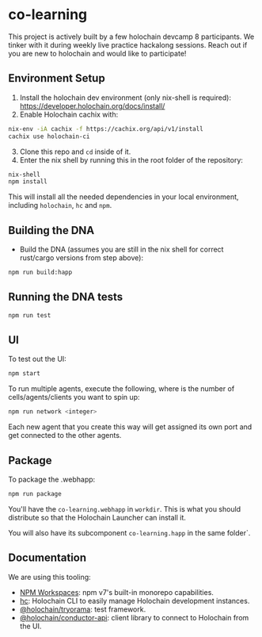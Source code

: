 
# co-learning
This project is actively built by a few holochain devcamp 8 participants. We tinker with it during weekly live practice hackalong sessions. Reach out if you are new to holochain and would like to participate!
## Environment Setup

1. Install the holochain dev environment (only nix-shell is required): https://developer.holochain.org/docs/install/
2. Enable Holochain cachix with:

```bash
nix-env -iA cachix -f https://cachix.org/api/v1/install
cachix use holochain-ci
```

3. Clone this repo and `cd` inside of it.
4. Enter the nix shell by running this in the root folder of the repository: 

```bash
nix-shell
npm install
```

This will install all the needed dependencies in your local environment, including `holochain`, `hc` and `npm`.

## Building the DNA

- Build the DNA (assumes you are still in the nix shell for correct rust/cargo versions from step above):

```bash
npm run build:happ
```

## Running the DNA tests

```bash
npm run test
```

## UI

To test out the UI:

``` bash
npm start
```

To run multiple agents, execute the following, where <integer> is the number of cells/agents/clients you want to spin up:

```bash
npm run network <integer>
```

Each new agent that you create this way will get assigned its own port and get connected to the other agents.

## Package

To package the .webhapp:

``` bash
npm run package
```

You'll have the `co-learning.webhapp` in `workdir`. This is what you should distribute so that the Holochain Launcher can install it.

You will also have its subcomponent `co-learning.happ` in the same folder`.

## Documentation

We are using this tooling:

- [NPM Workspaces](https://docs.npmjs.com/cli/v7/using-npm/workspaces/): npm v7's built-in monorepo capabilities.
- [hc](https://github.com/holochain/holochain/tree/develop/crates/hc): Holochain CLI to easily manage Holochain development instances.
- [@holochain/tryorama](https://www.npmjs.com/package/@holochain/tryorama): test framework.
- [@holochain/conductor-api](https://www.npmjs.com/package/@holochain/conductor-api): client library to connect to Holochain from the UI.
